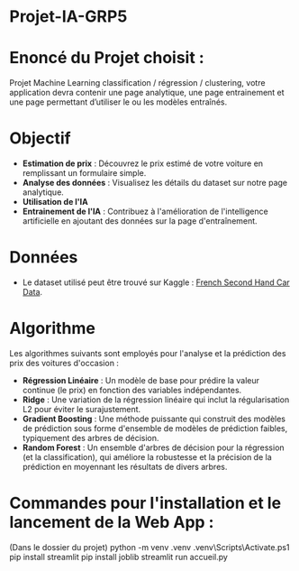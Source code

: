 # Projet-IA-GRP5


# Enoncé du Projet choisit : 

 Projet Machine Learning classification / régression / clustering, votre application devra contenir une page analytique, une page entrainement et une page permettant d’utiliser le ou les modèles entraînés. 

# Objectif

- **Estimation de prix** : Découvrez le prix estimé de votre voiture en remplissant un formulaire simple.
- **Analyse des données** : Visualisez les détails du dataset sur notre page analytique.
- **Utilisation  de l'IA**
- **Entrainement de l'IA** : Contribuez à l'amélioration de l'intelligence artificielle en ajoutant des données sur la page d'entraînement.

# Données

- Le dataset utilisé peut être trouvé sur Kaggle : [French Second Hand Car Data](https://www.kaggle.com/datasets/spicemix/french-second-hand-car/data).

# Algorithme

Les algorithmes suivants sont employés pour l'analyse et la prédiction des prix des voitures d'occasion :

- **Régression Linéaire** : Un modèle de base pour prédire la valeur continue (le prix) en fonction des variables indépendantes.
- **Ridge** : Une variation de la régression linéaire qui inclut la régularisation L2 pour éviter le surajustement.
- **Gradient Boosting** : Une méthode puissante qui construit des modèles de prédiction sous forme d'ensemble de modèles de prédiction faibles, typiquement des arbres de décision.
- **Random Forest** : Un ensemble d'arbres de décision pour la régression (et la classification), qui améliore la robustesse et la précision de la prédiction en moyennant les résultats de divers arbres.

 
# Commandes pour l'installation et le lancement de la Web App : 

(Dans le dossier du projet)
python -m venv .venv
.venv\Scripts\Activate.ps1
pip install streamlit
pip install joblib
streamlit run accueil.py
